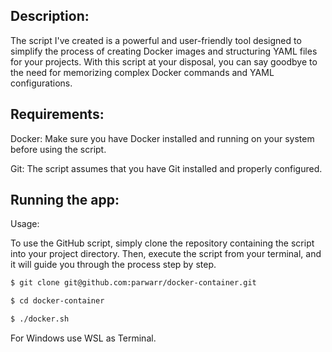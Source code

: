 ## Description:

The script I've created is a powerful and user-friendly tool designed to simplify the process of creating Docker images and structuring YAML files for your projects. With this script at your disposal, you can say goodbye to the need for memorizing complex Docker commands and YAML configurations.

## Requirements:

Docker: Make sure you have Docker installed and running on your system before using the script.

Git: The script assumes that you have Git installed and properly configured.

## Running the app:

Usage:

To use the GitHub script, simply clone the repository containing the script into your project directory. Then, execute the script from your terminal, and it will guide you through the process step by step.

```bash
$ git clone git@github.com:parwarr/docker-container.git

$ cd docker-container

$ ./docker.sh

```

For Windows use WSL as Terminal.
